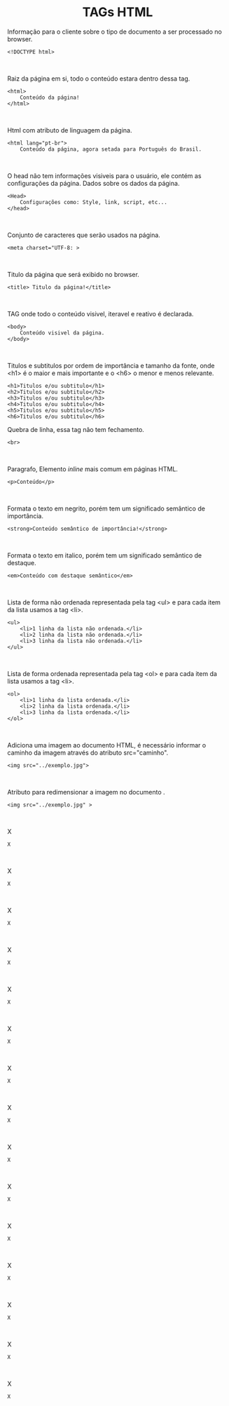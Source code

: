 <h1 style ="text-align: center;">TAGs HTML</h1>
  

Informação para o cliente sobre o tipo de documento a ser processado no browser.
```
<!DOCTYPE html>
```
<br>

Raiz da página em si, todo o conteúdo estara dentro dessa tag.
```
<html>
    Conteúdo da página!
</html>
```
<br>

Html com atributo de linguagem da página.
```
<html lang="pt-br">
    Conteúdo da página, agora setada para Português do Brasil.
```
<br>

O head não tem informações visiveis para o usuário, ele contém as configurações da página. Dados sobre os dados da página.
```
<Head>
    Configurações como: Style, link, script, etc...
</head>
```
<br>

Conjunto de caracteres que serão usados na página.
```
<meta charset="UTF-8: >
```
<br>

Titulo da página que será exibido no browser.
```
<title> Titulo da página!</title>
```
<br>

TAG onde todo o conteúdo visivel, iteravel e reativo é declarada.
```
<body>
    Conteúdo visivel da página.
</body>
```
<br>

Titulos e subtitulos por ordem de importância e tamanho da fonte, onde \<h1> é o maior e mais importante e o \<h6> o menor e menos relevante.
```
<h1>Titulos e/ou subtitulo</h1>
<h2>Titulos e/ou subtitulo</h2>
<h3>Titulos e/ou subtitulo</h3>
<h4>Titulos e/ou subtitulo</h4>
<h5>Titulos e/ou subtitulo</h5>
<h6>Titulos e/ou subtitulo</h6>
```

Quebra de linha, essa tag não tem fechamento.
```
<br>
```
<br>

Paragrafo, Elemento *_inline_* mais comum em páginas HTML.
```
<p>Conteúdo</p>
```
<br>

Formata o texto em negrito, porém tem um significado semântico de importância. 
```
<strong>Conteúdo semântico de importância!</strong>
```
<br>

Formata o texto em italico, porém tem um significado semântico de destaque.
```
<em>Conteúdo com destaque semântico</em>
```
<br>

Lista de forma não ordenada representada pela tag \<ul> e para cada item da lista usamos a tag \<li>.
```
<ul>
    <li>1 linha da lista não ordenada.</li>
    <li>2 linha da lista não ordenada.</li>
    <li>3 linha da lista não ordenada.</li>
</ul>
```
<br>

Lista de forma ordenada representada pela tag \<ol> e para cada item da lista usamos a tag \<li>.
```
<ol>
    <li>1 linha da lista ordenada.</li>
    <li>2 linha da lista ordenada.</li>
    <li>3 linha da lista ordenada.</li>
</ol>
```
<br>

Adiciona uma imagem ao documento HTML, é necessário informar o caminho da imagem através do atributo src="caminho".
```
<img src="../exemplo.jpg">
```
<br>

Atributo para redimensionar a imagem no documento \.
```
<img src="../exemplo.jpg" >
```
<br>

X
```
X
```
<br>

X
```
X
```
<br>

X
```
X
```
<br>

X
```
X
```
<br>

X
```
X
```
<br>

X
```
X
```
<br>

X
```
X
```
<br>

X
```
X
```
<br>

X
```
X
```
<br>

X
```
X
```
<br>

X
```
X
```
<br>

X
```
X
```
<br>

X
```
X
```
<br>

X
```
X
```
<br>

X
```
X
```
<br>
